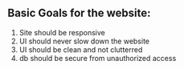 ## Basic Goals for the website:

1. Site should be responsive
2. UI should never slow down the website
3. UI should be clean and not clutterred
4. db should be secure from unauthorized access
